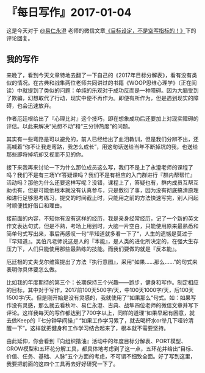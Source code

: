 # 『每日写作』2017-01-04

这是今天对于  [@易仁永澄](http://weibo.com/u/1640237087)  老师的微信文章[《目标设定，不是空写指标的！》](http://mp.weixin.qq.com/s/wTdgpU2m8pjxH2FjJFqqkg)下的评论回复。

## 我的写作

来晚了，看到今天文章特地去翻了一下自己的《2017年目标分解表》，看有没有类似的情况。在古典和战隼两位老师共同讲过的书籍《WOOP思维心理学》（正在阅读）中就提到了类似的问题：单纯的乐观对于成功反而是一种障碍。因为大脑受到了欺骗，幻想取代了行动，现实中便不再作为。即便有所作为，但是遇到现实的障碍，也会迅速放弃。

作者厄廷根给出了『心理比对』这个技巧，即在想象成功后还要加上对现实障碍的评估。以此来解决“光想不动”和“三分钟热度”的问题。

其实有一些弯路是可以避免的，前人已经给出了血泪教训，但是我们分辨不出，还高喊着“你不让我走弯路，我怎么成长”，用这句话送给当年不断掉坑的我，也送给那些即将掉坑却又视而不见的你。

接下来我再来讨论一下为什么那位成员这么写，我们不是上了永澄老师的课程了吗？我们不是有三场YY答疑课吗？我们不是有相应的入门群进行『群内帮帮忙』活动吗？那他为什么还要这样写呢？没错，课程上了，答疑也有，群内成员互帮互助也有，但是可能他根本就没有认真参与，只是敷衍了事，因为没有彻底搞清原理和进行足够思考练习，提交的时间截止时，只能用之前的方法快速写完，别人问起时顺便找好借口和理由。

接前面的内容，不知你有没有这样的经历，我是亲身经常经历，记了一个新的英文作文表达句式，但是不熟，考场上用到时，大脑一片空白，只能使用原来最熟悉和简单句式写出来，事后再感叹一句“早知道就多看一下了“，人生的遗憾是莫过于『早知道』。吴伯凡老师说这是人的『本能』，是人类的进化所决定的，在强大生存压力下，人们只能使用那些最熟练的技能。而我们要做的就是『反本能』。

 厄廷根的丈夫戈尔维策提出了方法『执行意图』，采用“如果……那么……”的句式来表明你具体要怎么做。

比如我的年度期待的第三个：长期保持三个兴趣——跑步，健身和写作。制定相应的目标，其中对于写作，2017前100天500字/天，中100天1000字/天，后100天1500字/天。但是刚开始是没有灵感的，我就使用了”如果那么“句式。如：如果写作没有灵感，那么就去看秋叶、易仁永澄、古典、战隼四位老师的微信文章并写下评论。这样我每天的写作都达到了700字以上，同样的道理“如果早起有困意，就去做Keep的『七分钟早间操』” “如果工作学习累了，就去喝杯水or举几下哑铃清醒一下”。这样就把健身和工作学习结合起来了，根本就不需要坚持。

由此延伸，你会看到『向组织揩油』活动中的年度目标分解表、PORT模型、GROW模型和五环花分解工具，都具体地考虑到了这一点，五环花并给出“目标、价值、任务、基础、人脉”五个方面的考虑，不可谓不细致全面。好了写到这里，我要把前面的这四个工具再去好好研究一下了。

